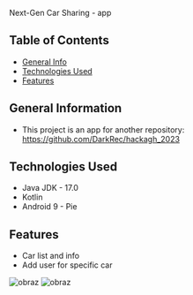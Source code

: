 Next-Gen Car Sharing - app
## Table of Contents
* [General Info](#general-information)
* [Technologies Used](#technologies-used)
* [Features](#features)

## General Information
- This project is an app for another repository: https://github.com/DarkRec/hackagh_2023

## Technologies Used
- Java JDK - 17.0
- Kotlin
- Android 9 - Pie

## Features
- Car list and info
- Add user for specific car

![obraz](https://github.com/DarkRec/Next-Gen-car-sharing/assets/54840416/7e65537b-f578-49e1-8592-ed6395d2d0ac)
![obraz](https://github.com/DarkRec/Next-Gen-car-sharing/assets/54840416/6235e77f-facc-4b2f-bc77-70e850890ac1)
